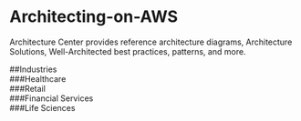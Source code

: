 # Architecting-on-AWS
Architecture Center provides reference architecture diagrams, Architecture Solutions, Well-Architected best practices, patterns, and more. 

##Industries<br>
  ###Healthcare<br>
  ###Retail<br>
  ###Financial Services<br>
  ###Life Sciences<br>
